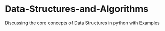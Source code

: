 # Data-Structures-and-Algorithms
Discussing the core concepts of Data Structures in python with Examples
